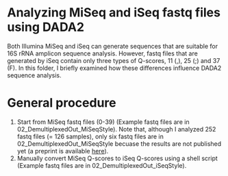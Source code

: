# Analyzing MiSeq and iSeq fastq files using DADA2
Both Illumina MiSeq and iSeq can generate sequences that are suitable for 16S rRNA amplicon sequence analysis.
However, fastq files that are generated by iSeq contain only three types of Q-scores, 11 (,), 25 (;) and 37 (F). In this folder, I briefly examined how these differences influence DADA2 sequence analysis.

# General procedure
1. Start from MiSeq fastq files (0-39) (Example fastq files are in 02_DemultiplexedOut_MiSeqStyle). Note that, although I analyzed 252 fastq files (= 126 samples), only six fastq files are in 02_DemultiplexedOut_MiSeqStyle becuase the results are not published yet (a preprint is available <a href="https://doi.org/10.1101/2020.04.08.032524">here</a>).
2. Manually convert MiSeq Q-scores to iSeq Q-scores using a shell script (Example fastq files are in 02_DemultiplexedOut_iSeqStyle).
